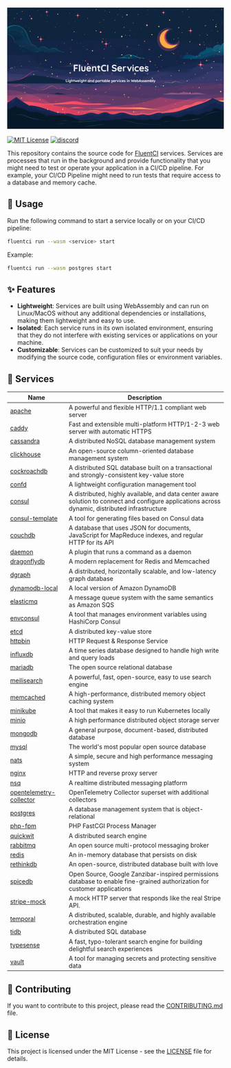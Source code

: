 <p align="center">
  <img src="./.github/assets/banner.png">
</p>

[![MIT License](https://img.shields.io/badge/license-MIT-green.svg)](./LICENSE)
[![discord](https://img.shields.io/discord/1132020671262773358?label=discord&logo=discord&color=5865F2)](https://discord.gg/V4U6dPskKc)

This repository contains the source code for [FluentCI](https://fluentci.io) services.
Services are processes that run in the background and provide functionality that you might need to test or operate your application in a CI/CD pipeline.
For example, your CI/CD Pipeline might need to run tests that require access to a database and memory cache.

## 🚀 Usage

Run the following command to start a service locally or on your CI/CD pipeline:

```bash
fluentci run --wasm <service> start
```

Example:

```bash
fluentci run --wasm postgres start
```

## ✨ Features

- **Lightweight**: Services are built using WebAssembly and can run on Linux/MacOS without any additional dependencies or installations, making them lightweight and easy to use.
- **Isolated**: Each service runs in its own isolated environment, ensuring that they do not interfere with existing services or applications on your machine.
- **Customizable**: Services can be customized to suit your needs by modifying the source code, configuration files or environment variables.

## 🧩 Services

| Name                         | Description        |
|------------------------------|--------------------|
| [apache](./apache)           | A powerful and flexible HTTP/1.1 compliant web server |
| [caddy](./caddy)             | Fast and extensible multi-platform HTTP/1-2-3 web server with automatic HTTPS  |
| [cassandra](./cassandra)     | A distributed NoSQL database management system |
| [clickhouse](./clickhouse)   | An open-source column-oriented database management system |
| [cockroachdb](./cockroachdb) | A distributed SQL database built on a transactional and strongly-consistent key-value store |
| [confd](./confd)             | A lightweight configuration management tool |
| [consul](./consul)           | A distributed, highly available, and data center aware solution to connect and configure applications across dynamic, distributed infrastructure |
| [consul-template](./consul-template) | A tool for generating files based on Consul data |
| [couchdb](./couchdb)         | A database that uses JSON for documents, JavaScript for MapReduce indexes, and regular HTTP for its API |
| [daemon](./daemon)           | A plugin that runs a command as a daemon |
| [dragonflydb](./dragonflydb) | A modern replacement for Redis and Memcached |
| [dgraph](./dgraph)           | A distributed, horizontally scalable, and low-latency graph database |
| [dynamodb-local](./dynamodb-local) | A local version of Amazon DynamoDB |
| [elasticmq](./elasticmq/) | A message queue system with the same semantics as Amazon SQS |
| [envconsul](./envconsul)     | A tool that manages environment variables using HashiCorp Consul |
| [etcd](./etcd)               | A distributed key-value store |
| [httpbin](./httpbin)         | HTTP Request & Response Service |
| [influxdb](./influxdb)       | A time series database designed to handle high write and query loads |
| [mariadb](./mariadb)         | The open source relational database |
| [meilisearch](./meilisearch) | A powerful, fast, open-source, easy to use search engine |
| [memcached](./memcached)     | A high-performance, distributed memory object caching system |
| [minikube](./minikube)       | A tool that makes it easy to run Kubernetes locally |
| [minio](./minio)             | A high performance distributed object storage server |
| [mongodb](./mongodb)         | A general purpose, document-based, distributed database |
| [mysql](./mysql)             | The world's most popular open source database |
| [nats](./nats)              | A simple, secure and high performance messaging system |
| [nginx](./nginx)             | HTTP and reverse proxy server |
| [nsq](./nsq)                 | A realtime distributed messaging platform |
| [opentelemetry-collector](./opentelemetry-collector) | OpenTelemetry Collector superset with additional collectors |
| [postgres](./postgres)       | A database management system that is object-relational |
| [php-fpm](./php)                 | PHP FastCGI Process Manager |
| [quickwit](./quickwit)       | A distributed search engine |
| [rabbitmq](./rabbitmq)       | An open source multi-protocol messaging broker |
| [redis](./redis)             | An in-memory database that persists on disk | 
| [rethinkdb](./rethinkdb)     | An open-source, distributed database built with love |
| [spicedb](./spicedb)         | Open Source, Google Zanzibar-inspired permissions database to enable fine-grained authorization for customer applications |
| [stripe-mock](./stripe-mock/) | A mock HTTP server that responds like the real Stripe API. |
| [temporal](./temporal)       | A distributed, scalable, durable, and highly available orchestration engine |
| [tidb](./tidb)               | A distributed SQL database |
| [typesense](./typesense)     | A fast, typo-tolerant search engine for building delightful search experiences |
| [vault](./vault)             | A tool for managing secrets and protecting sensitive data |

## 🤝 Contributing

If you want to contribute to this project, please read the [CONTRIBUTING.md](./CONTRIBUTING.md) file.

## 📝 License

This project is licensed under the MIT License - see the [LICENSE](./LICENSE) file for details.